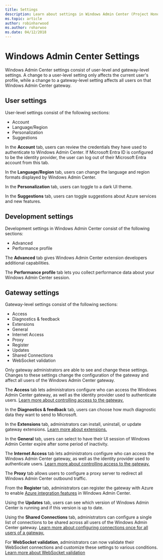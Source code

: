 ```yaml
---
title: Settings
description: Learn about settings in Windows Admin Center (Project Honolulu). User settings let users change their language/region and other preferences. Gateway settings let administrators configure the gateway.
ms.topic: article
author: robinharwood
ms.author: roharwoo
ms.date: 04/12/2018
---
```


# Windows Admin Center Settings

>

Windows Admin Center settings consist of user-level and gateway-level settings. A change to a user-level setting only affects the current user's profile, while a change to a gateway-level setting affects all users on that Windows Admin Center gateway.

## User settings

User-level settings consist of the following sections:

- Account
- Language/Region
- Personalization
- Suggestions

In the **Account** tab, users can review the credentials they have used to authenticate to Windows Admin Center. If Microsoft Entra ID is configured to be the identity provider, the user can log out of their Microsoft Entra account from this tab.

In the **Language/Region** tab, users can change the language and region formats displayed by Windows Admin Center.

In the **Personalization** tab, users can toggle to a dark UI theme.

In the **Suggestions** tab, users can toggle suggestions about Azure services and new features.

## Development settings
Development settings in Windows Admin Center consist of the following sections:

- Advanced
- Performance profile

The **Advanced** tab gives Windows Admin Center extension developers additional capabilities.

The **Performance profile** tab lets you collect performance data about your Windows Admin Center session.

## Gateway settings

Gateway-level settings consist of the following sections:

- Access
- Diagnostics & feedback
- Extensions
- General
- Internet Access
- Proxy
- Register
- Updates
- Shared Connections
- WebSocket validation

Only gateway administrators are able to see and change these settings. Changes to these settings change the configuration of the gateway and affect all users of the Windows Admin Center gateway.

The **Access** tab lets administrators configure who can access the Windows Admin Center gateway, as well as the identity provider used to authenticate users. [Learn more about controlling access to the gateway.](user-access-control.md)

In the **Diagnostics & feedback** tab, users can choose how much diagnostic data they want to send to Microsoft.

In the **Extensions** tab, administrators can install, uninstall, or update gateway extensions. [Learn more about extensions.](using-extensions.md)

In the **General** tab, users can select to have their UI session of Windows Admin Center expire after some period of inactivity.

The **Internet Access** tab lets administrators configure who can access the Windows Admin Center gateway, as well as the identity provider used to authenticate users. [Learn more about controlling access to the gateway.](user-access-control.md)

The **Proxy** tab allows users to configure a proxy server to redirect all Windows Admin Center outbound traffic.

From the **Register** tab, administrators can register the gateway with Azure to enable [Azure integration features](../azure/azure-integration.md) in Windows Admin Center.

Using the **Updates** tab, users can see which version of Windows Admin Center is running and if this version is up to date.

Using the **Shared Connections** tab, administrators can configure a single list of connections to be shared across all users of the Windows Admin Center gateway. [Learn more about configuring connections once for all users of a gateway.](shared-connections.md)

For **WebSocket validation**, administrators can now validate their WebSocket connections and customize these settings to various conditions. [Learn more about WebSocket validation](websocket-validation.md)
